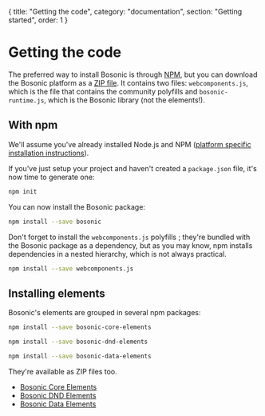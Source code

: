 {
  title: "Getting the code",
  category: "documentation",
  section: "Getting started",
  order: 1
}

# Getting the code

The preferred way to install Bosonic is through [NPM](https://www.npmjs.com/package/bosonic), but you can download the Bosonic platform as a [ZIP file](https://github.com/bosonic/bosonic/archive/master.zip). It contains two files: `webcomponents.js`, which is the file that contains the community polyfills and `bosonic-runtime.js`, which is the Bosonic library (not the elements!).

## With npm

We'll assume you've already installed Node.js and NPM ([platform specific installation instructions](https://github.com/joyent/node/wiki/Installing-Node.js-via-package-manager)).

If you've just setup your project and haven't created a `package.json` file, it's now time to generate one:

``` bash
npm init
```

You can now install the Bosonic package:

``` bash
npm install --save bosonic
```

Don't forget to install the `webcomponents.js` polyfills ; they're bundled with the Bosonic package as a dependency, but as you may know, npm installs dependencies in a nested hierarchy, which is not always practical.

``` bash
npm install --save webcomponents.js
```

## Installing elements

Bosonic's elements are grouped in several npm packages:

``` bash
npm install --save bosonic-core-elements
```
``` bash
npm install --save bosonic-dnd-elements
```
``` bash
npm install --save bosonic-data-elements
```

They're available as ZIP files too.
- [Bosonic Core Elements](https://github.com/bosonic/core-elements/archive/master.zip)
- [Bosonic DND Elements](https://github.com/bosonic/dnd-elements/archive/master.zip)
- [Bosonic Data Elements](https://github.com/bosonic/data-elements/archive/master.zip)